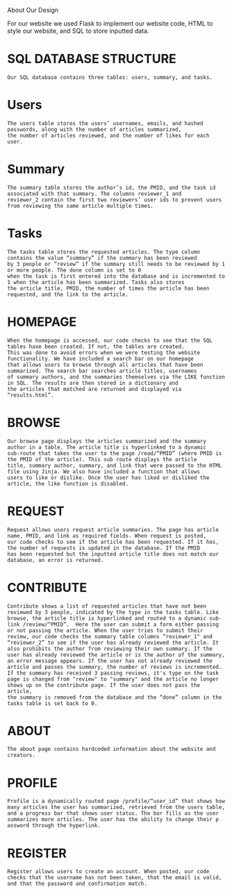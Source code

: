 About Our Design

For our website we used Flask to implement our website code, HTML to style our website, and SQL to store inputted data.


# SQL DATABASE STRUCTURE
    Our SQL database contains three tables: users, summary, and tasks.
# Users
    The users table stores the users’ usernames, emails, and hashed passwords, along with the number of articles summarized,
    the number of articles reviewed, and the number of likes for each user.
# Summary
    The summary table stores the author’s id, the PMID, and the task id associated with that summary. The columns reviewer_1 and
    reviewer_2 contain the first two reviewers’ user ids to prevent users from reviewing the same article multiple times.
# Tasks
    The tasks table stores the requested articles. The type column contains the value “summary” if the summary has been reviewed
    by 3 people or “review” if the summary still needs to be reviewed by 1 or more people. The done column is set to 0
    when the task is first entered into the database and is incremented to 1 when the article has been summarized. Tasks also stores
    the article title, PMID, the number of times the article has been requested, and the link to the article.


# HOMEPAGE
    When the homepage is accessed, our code checks to see that the SQL tables have been created. If not, the tables are created.
    This was done to avoid errors when we were testing the website functionality. We have included a search bar on our homepage
    that allows users to browse through all articles that have been summarized. The search bar searches article titles, usernames
    of summary authors, and the summaries themselves via the LIKE function in SQL. The results are then stored in a dictionary and
    the articles that matched are returned and displayed via “results.html”.

# BROWSE
    Our browse page displays the articles summarized and the summary author in a table. The article title is hyperlinked to a dynamic
    sub-route that takes the user to the page /read/“PMID” (where PMID is the PMID of the article). This sub route displays the article
    title, summary author, summary, and link that were passed to the HTML file using Jinja. We also have included a function that allows
    users to like or dislike. Once the user has liked or disliked the article, the like function is disabled.

# REQUEST
    Request allows users request article summaries. The page has article name, PMID, and link as required fields. When request is posted,
    our code checks to see if the article has been requested. If it has, the number of requests is updated in the database. If the PMID
    has been requested but the inputted article title does not match our database, an error is returned.

# CONTRIBUTE
    Contribute shows a list of requested articles that have not been reviewed by 3 people, indicated by the type in the tasks table. Like
    browse, the article title is hyperlinked and routed to a dynamic sub-link /review/“PMID”.  Here the user can submit a form either passing
    or not passing the article. When the user tries to submit their review, our code checks the summary table columns “reviewer_1" and
    “reviewer_2” to see if the user has already reviewed the article. It also prohibits the author from reviewing their own summary. If the
    user has already reviewed the article or is the author of the summary, an error message appears. If the user has not already reviewed the
    article and passes the summary, the number of reviews is incremented. If the summary has received 3 passing reviews, it's type on the task
    page is changed from "review" to "summary" and the article no longer shows up on the contribute page. If the user does not pass the article,
    the summary is removed from the database and the “done” column in the tasks table is set back to 0.

# ABOUT
    The about page contains hardcoded information about the website and creators.

# PROFILE
    Profile is a dynamically routed page /profile/“user_id” that shows how many articles the user has summarized, retrieved from the users table,
    and a progress bar that shows user status. The bar fills as the user summarizes more articles. The user has the ability to change their p
    assword through the hyperlink.

# REGISTER
    Register allows users to create an account. When posted, our code checks that the username has not been taken, that the email is valid,
    and that the password and confirmation match.